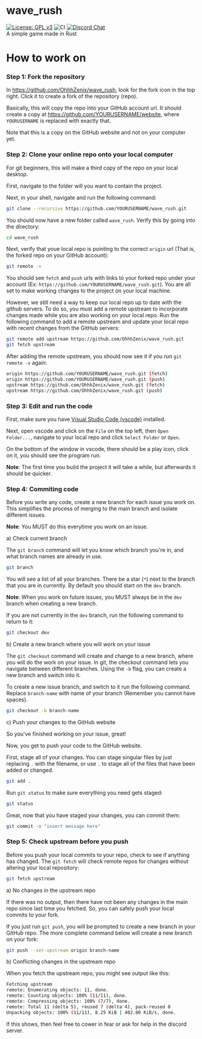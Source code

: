 # wave_rush

[![License: GPL v3](https://img.shields.io/badge/License-GPLv3-blue.svg)](https://www.gnu.org/licenses/gpl-3.0)
![CI](https://github.com/OhhhZenix/wave_rush/actions/workflows/ci.yml/badge.svg)
[![Discord Chat](https://img.shields.io/discord/308323056592486420.svg)](https://discord.gg/9yV8pPZXfY) <br>
A simple game made in Rust

# How to work on

### Step 1: Fork the repository

In https://github.com/OhhhZenix/wave_rush, look for the fork icon in the top right. Click it to create a fork of the repository (repo).

Basically, this will copy the repo into your GitHub account url. It should create a copy at https://github.com/YOURUSERNAME/website, where `YOURUSERNAME` is replaced with exactly that.

Note that this is a copy on the GitHub website and not on your computer yet.

### Step 2: Clone your online repo onto your local computer

For git beginners, this will make a third copy of the repo on your local desktop.

First, navigate to the folder will you want to contain the project.

Next, in your shell, navigate and run the following command:

```bash
git clone --recursive https://github.com/YOURUSERNAME/wave_rush.git
```

You should now have a new folder called `wave_rush`. Verify this by going into the directory:

```bash
cd wave_rush
```

Next, verify that youe local repo is pointing to the correct `origin` url (That is, the forked repo on your GitHub account):

```bash
git remote -v
```

You should see `fetch` and `push` urls with links to your forked repo under your account (Ex: `https://github.com/YOURUSERNAME/wave_rush.git`). You are all set to make working changes to the project on your local machine.

However, we still need a way to keep our local repo up to date with the github servers. To do so, you must add a remote upstream to incorporate changes made while you are also working on your local repo. Run the following command to add a remote upstream and update your local repo with recent changes from the GitHub servers:

```bash
git remote add upstream https://github.com/OhhhZenix/wave_rush.git
git fetch upstream
```

After adding the remote upstream, you should now see it if you run `git remote -v` again:

```bash
origin https://github.com/YOURUSERNAME/wave_rush.git (fetch)
origin https://github.com/YOURUSERNAME/wave_rush.git (push)
upstream https://github.com/OhhhZenix/wave_rush.git (fetch)
upstream https://github.com/OhhhZenix/wave_rush.git (push)
```

### Step 3: Edit and run the code

First, make sure you have [Visual Studio Code (vscode)](https://code.visualstudio.com/download) installed.

Next, open vscode and click on the `File` on the top left, then `Open Folder...`, navigate to your local repo and click `Select Folder` or `Open`.

On the bottom of the window in vscode, there should be a play icon, click on it, you should see the program run.

**Note**: The first time you build the project it will take a while, but afterwards it should be quicker.

### Step 4: Commiting code

Before you write any code, create a new branch for each issue you work on. This simplifies the process of merging to the main branch and isolate different issues.

**Note**: You MUST do this everytime you work on an issue.

a) Check current branch

The `git branch` command will let you know which branch you're in, and what branch names are already in use.

```bash
git branch
```

You will see a list of all your branches. There be a star (`*`) next to the branch that you are in currently. By default you should start on the `dev` branch.

**Note**: When you work on future issues, you MUST always be in the `dev` branch when creating a new branch.

If you are not currently in the `dev` branch, run the following command to return to it:

```bash
git checkout dev
```

b) Create a new branch where you will work on your issue

The `git checkout` command will create and change to a new branch, where you will do the work on your issue. In git, the checkout command lets you navigate between different branches. Using the `-b` flag, you can create a new branch and switch into it.

To create a new issue branch, and switch to it run the following command. Replace `branch-name` with name of your branch (Remember you cannot have spaces).

```bash
git checkout -b branch-name
```

c) Push your changes to the GitHub website

So you've finished working on your issue, great!

Now, you get to push your code to the GitHub website.

First, stage all of your changes. You can stage singular files by just replacing `.` with the filename, or use `.` to stage all of the files that have been added or changed.

```bash
git add .
```

Run `git status` to make sure everything you need gets staged:

```bash
git status
```

Great, now that you have staged your changes, you can commit them:

```bash
git commit -m "insert message here"
```

### Step 5: Check upstream before you push

Before you push your local commits to your repo, check to see if anything has changed. The `git fetch` will check remote repos for changes without altering your local repository:

```bash
git fetch upstream
```

a) No changes in the upstream repo

If there was no output, then there have not been any changes in the main repo since last time you fetched. So, you can safely push your local commits to your fork.

If you just run `git push`, you will be prompted to create a new branch in your GitHub repo. The more complete command below will create a new branch on your fork:

```bash
git push --set-upstream origin branch-name
```

b) Conflicting changes in the upstream repo

When you fetch the upstream repo, you might see output like this:

```bash
Fetching upstream
remote: Enumerating objects: 11, done.
remote: Counting objects: 100% (11/11), done.
remote: Compressing objects: 100% (7/7), done.
remote: Total 11 (delta 5), reused 7 (delta 4), pack-reused 0
Unpacking objects: 100% (11/11), 8.25 KiB | 402.00 KiB/s, done.
```

If this shows, then feel free to cower in fear or ask for help in the discord server.
